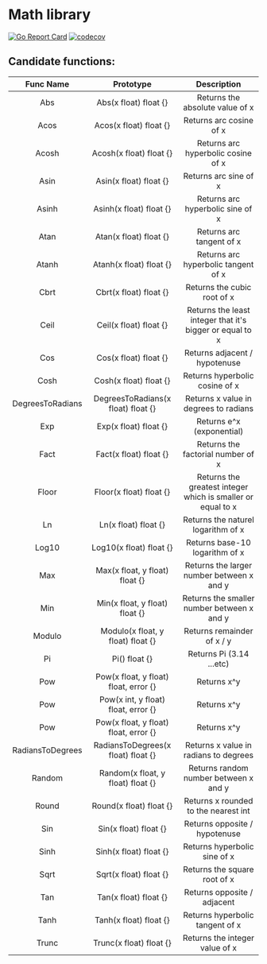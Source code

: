 # Math library

[![Go Report Card](https://goreportcard.com/badge/github.com/Eclalang/math)](https://goreportcard.com/report/github.com/Eclalang/math)
[![codecov](https://codecov.io/gh/Eclalang/math/graph/badge.svg?token=YNCIYERVBO)](https://codecov.io/gh/Eclalang/math)

## Candidate functions:

|    Func Name     |               Prototype               |                         Description                         |
|:----------------:|:-------------------------------------:|:-----------------------------------------------------------:|
|       Abs        |         Abs(x float) float {}         |               Returns the absolute value of x               |
|       Acos       |        Acos(x float) float {}         |                   Returns arc cosine of x                   |
|      Acosh       |        Acosh(x float) float {}        |             Returns arc hyperbolic cosine of x              |
|       Asin       |        Asin(x float) float {}         |                    Returns arc sine of x                    |
|      Asinh       |        Asinh(x float) float {}        |              Returns arc hyperbolic sine of x               |
|       Atan       |        Atan(x float) float {}         |                  Returns arc tangent of x                   |
|      Atanh       |        Atanh(x float) float {}        |             Returns arc hyperbolic tangent of x             |
|       Cbrt       |        Cbrt(x float) float {}         |                 Returns the cubic root of x                 |
|       Ceil       |        Ceil(x float) float {}         |  Returns the least integer that it's bigger or equal to x   |
|       Cos        |         Cos(x float) float {}         |                Returns adjacent / hypotenuse                |
|       Cosh       |        Cosh(x float) float {}         |               Returns hyperbolic cosine of x                |
| DegreesToRadians |  DegreesToRadians(x float) float {}   |            Returns x value in degrees to radians            |
|       Exp        |         Exp(x float) float {}         |                  Returns e^x (exponential)                  |
|       Fact       |        Fact(x float) float {}         |              Returns the factorial number of x              |
|      Floor       |        Floor(x float) float {}        | Returns the greatest integer which is smaller or equal to x |
|        Ln        |         Ln(x float) float {}          |             Returns the naturel logarithm of x              |
|      Log10       |        Log10(x float) float {}        |               Returns base-10 logarithm of x                |
|       Max        |    Max(x float, y float) float {}     |          Returns the larger number between x and y          |
|       Min        |    Min(x float, y float) float {}     |         Returns the smaller number between x and y          |
|      Modulo      |   Modulo(x float, y float) float {}   |                 Returns remainder of x / y                  |
|        Pi        |             Pi() float {}             |                  Returns Pi (3.14 ...etc)                   |
|       Pow        | Pow(x float, y float) float, error {} |                         Returns x^y                         |
|       Pow        |  Pow(x int, y float) float, error {}  |                         Returns x^y                         |
|       Pow        | Pow(x float, y float) float, error {} |                         Returns x^y                         |
| RadiansToDegrees |  RadiansToDegrees(x float) float {}   |            Returns x value in radians to degrees            |
|      Random      |   Random(x float, y float) float {}   |            Returns random number between x and y            |
|      Round       |        Round(x float) float {}        |            Returns x rounded to the nearest int             |
|       Sin        |         Sin(x float) float {}         |                Returns opposite / hypotenuse                |
|       Sinh       |        Sinh(x float) float {}         |                Returns hyperbolic sine of x                 |
|       Sqrt       |        Sqrt(x float) float {}         |                Returns the square root of x                 |
|       Tan        |         Tan(x float) float {}         |                 Returns opposite / adjacent                 |
|       Tanh       |        Tanh(x float) float {}         |               Returns hyperbolic tangent of x               |
|      Trunc       |        Trunc(x float) float {}        |               Returns the integer value of x                |































